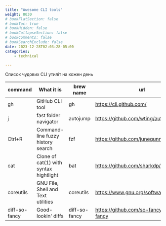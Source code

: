 ```yaml
---
title: "Awesome CLI tools"
weight: 0030
# bookFlatSection: false
# bookToc: true
# bookHidden: false
# bookCollapseSection: false
# bookComments: false
# bookSearchExclude: false
date: 2023-12-28T02:03:28-05:00
categories:
    - technical

---
```


Список чудових CLI утиліт на кожен день
<!--more-->

| command       | What it is                             | brew name     | url                                       |
| ------------- | -------------------------------------- | ------------- | ----------------------------------------- |
| gh            | GitHub CLI tool                        | gh            | https://cli.github.com/                   |
| j             | fast folder navigator                  | autojump      | https://github.com/wting/autojump         |
| Ctrl+R        | Command-line fuzzy history search      | fzf           | https://github.com/junegunn/fzf           |
| cat           | Clone of cat(1) with syntax hightlight | bat           | https://github.com/sharkdp/bat            |
| coreutils     | GNU File, Shell and Text utilities     | coreutils     | https://www.gnu.org/software/coreutils/   |
| diff-so-fancy | Good-lookin' diffs                     | diff-so-fancy | https://github.com/so-fancy/diff-so-fancy |

